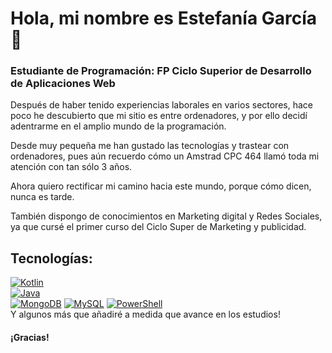 # Hola, mi nombre es Estefanía García 👋
### Estudiante de Programación: FP Ciclo Superior de Desarrollo de Aplicaciones Web


Después de haber tenido experiencias laborales en varios sectores, hace poco he descubierto que mi sitio es entre ordenadores, y por ello decidí adentrarme en el amplio mundo de la programación.

Desde muy pequeña me han gustado las tecnologías y trastear con ordenadores, pues aún recuerdo cómo un Amstrad CPC 464 llamó toda mi atención con tan sólo 3 años.

Ahora quiero rectificar mi camino hacia este mundo, porque cómo dicen, nunca es tarde.

También dispongo de conocimientos en Marketing digital y Redes Sociales, ya que cursé el primer curso del Ciclo Super de Marketing y publicidad.

## Tecnologías:
[![Kotlin](https://img.shields.io/badge/Kotlin-0095D5?style=for-the-badge&logo=kotlin&logoColor=white&labelColor=101010)]()
</br>
[![Java](https://img.shields.io/badge/Java-007396?style=for-the-badge&logo=java&logoColor=white&labelColor=101010)]()
</br>
[![MongoDB](https://img.shields.io/badge/MongoDB-47A248?style=for-the-badge&logo=mongodb&logoColor=white&labelColor=101010)]()
[![MySQL](https://img.shields.io/badge/MySQL-4479A1?style=for-the-badge&logo=mysql&logoColor=white&labelColor=101010)]()
[![PowerShell](https://img.shields.io/badge/PowerShell-5391FE?style=for-the-badge&logo=powershell&logoColor=white&labelColor=101010)]()
</br>
Y algunos más que añadiré a medida que avance en los estudios!


#### ¡Gracias!
